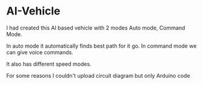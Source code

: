 # AI-Vehicle

I had created this AI based vehicle with 2 modes Auto mode, Command Mode.

In auto mode it automatically finds best path for it go.
In command mode we can give voice commands.

It also has different speed modes.

For some reasons I couldn't upload circuit diagram but only Arduino code
